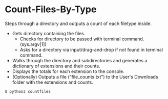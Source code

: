 # Count-Files-By-Type

 Steps through a directory and outputs a count of each filetype inside.

* Gets directory containing the files.
	* Checks for directory to be passed with terminal command. (sys.argv[1])
	* Asks for a directory via input/drag-and-drop if not found in terminal command.
* Walks through the directory and subdirectories and generates a dictionary of extensions and their counts.
* Displays the totals for each extension to the console.
* (Optionally) Outputs a file ("file_counts.txt") to the User's Downloads folder with the extensions and counts.

```bash
$ python3 countfiles
```

